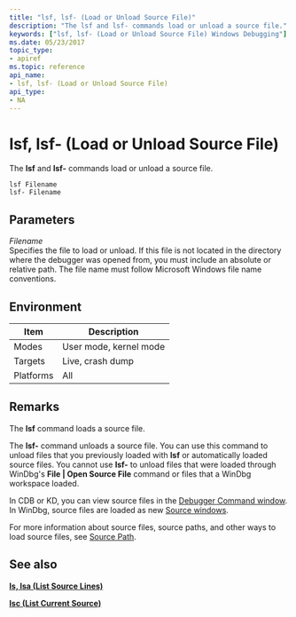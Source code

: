 ```yaml
---
title: "lsf, lsf- (Load or Unload Source File)"
description: "The lsf and lsf- commands load or unload a source file."
keywords: ["lsf, lsf- (Load or Unload Source File) Windows Debugging"]
ms.date: 05/23/2017
topic_type:
- apiref
ms.topic: reference
api_name:
- lsf, lsf- (Load or Unload Source File)
api_type:
- NA
---
```


# lsf, lsf- (Load or Unload Source File)


The **lsf** and **lsf-** commands load or unload a source file.

```dbgcmd
lsf Filename 
lsf- Filename
```

## <span id="ddk_cmd_load_or_unload_source_file_dbg"></span><span id="DDK_CMD_LOAD_OR_UNLOAD_SOURCE_FILE_DBG"></span>Parameters


<span id="_______Filename______"></span><span id="_______filename______"></span><span id="_______FILENAME______"></span> *Filename*   
Specifies the file to load or unload. If this file is not located in the directory where the debugger was opened from, you must include an absolute or relative path. The file name must follow Microsoft Windows file name conventions.

## Environment

|  Item  | Description          |
|--------|----------------------|
|Modes   |User mode, kernel mode|
|Targets |Live, crash dump      |
|Platforms|All                  |

 

## Remarks

The **lsf** command loads a source file.

The **lsf-** command unloads a source file. You can use this command to unload files that you previously loaded with **lsf** or automatically loaded source files. You cannot use **lsf-** to unload files that were loaded through WinDbg's **File | Open Source File** command or files that a WinDbg workspace loaded.

In CDB or KD, you can view source files in the [Debugger Command window](../debugger/debugger-command-window.md). In WinDbg, source files are loaded as new [Source windows](../debugger/source-window.md).

For more information about source files, source paths, and other ways to load source files, see [Source Path](../debugger/source-path.md).

## See also


[**ls, lsa (List Source Lines)**](ls--lsa--list-source-lines-.md)

[**lsc (List Current Source)**](lsc--list-current-source-.md)



